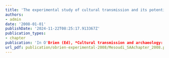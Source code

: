 ```yaml
---
title: 'The experimental study of cultural transmission and its potential for explaining archaeological data'
authors:
- admin
date: '2008-01-01'
publishDate: '2024-11-22T08:25:17.913367Z'
publication_types:
- chapter
publication: 'In O'Brien (Ed), *Cultural transmission and archaeology: Issues and case studies*. pp.91-101. SAA Press'
url_pdf: publication/obrien-experimental-2008/Mesoudi_SAAchapter_2008.pdf
---
```

